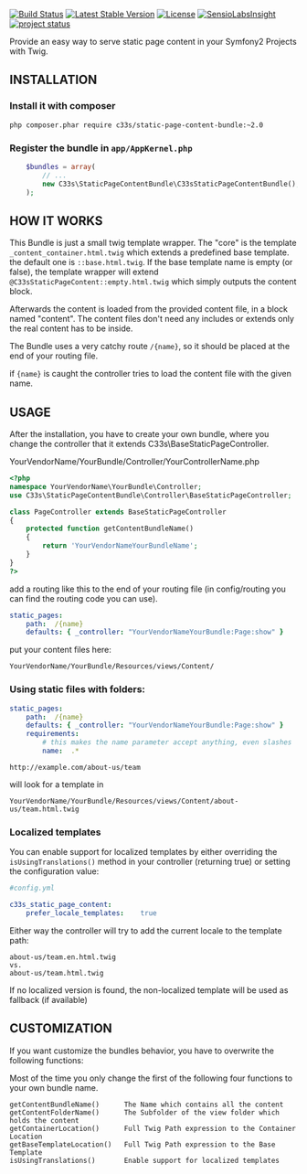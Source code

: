 [![Build Status](https://img.shields.io/travis/c33s/StaticPageContentBundle.svg)](https://travis-ci.org/c33s/StaticPageContentBundle)
[![Latest Stable Version](https://poser.pugx.org/c33s/static-page-content-bundle/v/stable.png)](https://packagist.org/packages/c33s/static-page-content-bundle)
[![License](https://poser.pugx.org/c33s/static-page-content-bundle/license.png)](https://packagist.org/packages/c33s/static-page-content-bundle)
[![SensioLabsInsight](https://insight.sensiolabs.com/projects/7187788e-a842-4ee6-a2e0-58f4c2809f14/mini.png)](https://insight.sensiolabs.com/projects/7187788e-a842-4ee6-a2e0-58f4c2809f14)
[![project status](http://stillmaintained.com/c33s/StaticPageContentBundle.png)](http://stillmaintained.com/c33s/StaticPageContentBundle)


Provide an easy way to serve static page content in your Symfony2 Projects with
Twig.

## INSTALLATION

### Install it with composer
`php composer.phar require c33s/static-page-content-bundle:~2.0`


### Register the bundle in ``app/AppKernel.php``

```php
    $bundles = array(
        // ...
        new C33s\StaticPageContentBundle\C33sStaticPageContentBundle(),
    );
```

## HOW IT WORKS

This Bundle is just a small twig template wrapper. The "core" is the template
``_content_container.html.twig`` which extends a predefined base template. the 
default one is ``::base.html.twig``. If the base template name is empty (or false),
the  template wrapper will extend ``@C33sStaticPageContent::empty.html.twig`` which
simply outputs the content block.

Afterwards the content is loaded from the provided content file, in a block 
named "content". The content files don't need any includes or extends only the 
real content has to be inside.

The Bundle uses a very catchy route ``/{name}``, so it should be placed at the end of your
routing file.

if ``{name}`` is caught the controller tries to load the content file with the
given name.

## USAGE

After the installation, you have to create your own bundle, where you change the
controller that it extends C33s\BaseStaticPageController.

YourVendorName/YourBundle/Controller/YourControllerName.php
```php
<?php
namespace YourVendorName\YourBundle\Controller;
use C33s\StaticPageContentBundle\Controller\BaseStaticPageController;

class PageController extends BaseStaticPageController
{
    protected function getContentBundleName()
    {
        return 'YourVendorNameYourBundleName';
    }
}
?>
```

add a routing like this to the end of your routing file (in config/routing you can
find the routing code you can use).
```yml
static_pages:
    path:  /{name}
    defaults: { _controller: "YourVendorNameYourBundle:Page:show" }
```

put your content files here:
```
YourVendorName/YourBundle/Resources/views/Content/
```

### Using static files with folders:

```yml
static_pages:
    path:  /{name}
    defaults: { _controller: "YourVendorNameYourBundle:Page:show" }
    requirements:
        # this makes the name parameter accept anything, even slashes
        name:  .*
```

```
http://example.com/about-us/team
```
will look for a template in

```
YourVendorName/YourBundle/Resources/views/Content/about-us/team.html.twig
```

### Localized templates

You can enable support for localized templates by either overriding the `isUsingTranslations()` method in your controller
(returning true) or setting the configuration value:

```yml
#config.yml

c33s_static_page_content:
    prefer_locale_templates:    true
```
Either way the controller will try to add the current locale to the template path:

```
about-us/team.en.html.twig
vs.
about-us/team.html.twig
```

If no localized version is found, the non-localized template will be used as fallback (if available)

## CUSTOMIZATION

If you want customize the bundles behavior, you have to overwrite the following
functions:

Most of the time you only change the first of the following four functions to your
own bundle name.

```
getContentBundleName()      The Name which contains all the content
getContentFolderName()      The Subfolder of the view folder which holds the content
getContainerLocation()      Full Twig Path expression to the Container Location
getBaseTemplateLocation()   Full Twig Path expression to the Base Template
isUsingTranslations()       Enable support for localized templates
```

